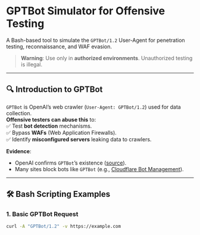 # GPTBot Simulator for Offensive Testing

A Bash-based tool to simulate the `GPTBot/1.2` User-Agent for penetration testing, reconnaissance, and WAF evasion.  

> **Warning**: Use only in **authorized environments**. Unauthorized testing is illegal.  

---

## 🔍 **Introduction to GPTBot**
`GPTBot` is OpenAI’s web crawler (`User-Agent: GPTBot/1.2`) used for data collection.  
**Offensive testers can abuse this** to:  
✅ Test **bot detection** mechanisms.  
✅ Bypass **WAFs** (Web Application Firewalls).  
✅ Identify **misconfigured servers** leaking data to crawlers.  

**Evidence**:  
- OpenAI confirms `GPTBot`’s existence ([source](https://openai.com/blog/gptbot)).  
- Many sites block bots like `GPTBot` (e.g., [Cloudflare Bot Management](https://www.cloudflare.com/learning/bots/what-is-bot-management/)).  

---

## 🛠 **Bash Scripting Examples**
### 1. **Basic GPTBot Request**
```bash
curl -A "GPTBot/1.2" -v https://example.com
